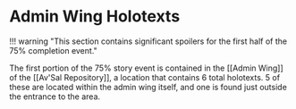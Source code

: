 # Admin Wing Holotexts

!!! warning "This section contains significant spoilers for the first half of the 75% completion event."

The first portion of the 75% story event is contained in the [[Admin Wing]] of the [[Av'Sal Repository]], a location that contains 6 total holotexts. 5 of these are located within the admin wing itself, and one is found just outside the entrance to the area.
